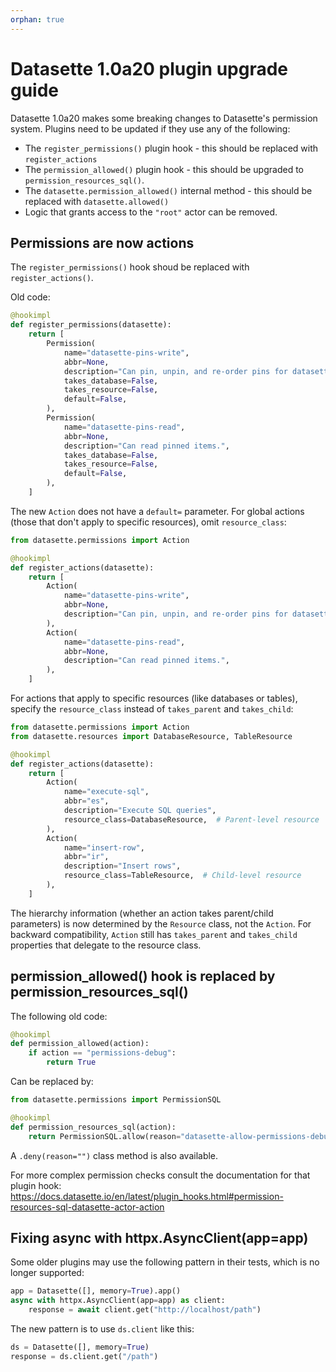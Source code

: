 ```yaml
---
orphan: true
---
```


# Datasette 1.0a20 plugin upgrade guide

<!-- START UPGRADE 1.0a20 -->

Datasette 1.0a20 makes some breaking changes to Datasette's permission system. Plugins need to be updated if they use any of the following:

- The `register_permissions()` plugin  hook - this should be replaced with `register_actions`
- The `permission_allowed()` plugin hook - this should be upgraded to `permission_resources_sql()`.
- The `datasette.permission_allowed()` internal method - this should be replaced with `datasette.allowed()`
- Logic that grants access to the `"root"` actor can be removed.

## Permissions are now actions

The `register_permissions()` hook shoud be replaced with `register_actions()`.

Old code:

```python
@hookimpl
def register_permissions(datasette):
    return [
        Permission(
            name="datasette-pins-write",
            abbr=None,
            description="Can pin, unpin, and re-order pins for datasette-pins",
            takes_database=False,
            takes_resource=False,
            default=False,
        ),
        Permission(
            name="datasette-pins-read",
            abbr=None,
            description="Can read pinned items.",
            takes_database=False,
            takes_resource=False,
            default=False,
        ),
    ]
```
The new `Action` does not have a `default=` parameter. For global actions (those that don't apply to specific resources), omit `resource_class`:

```python
from datasette.permissions import Action

@hookimpl
def register_actions(datasette):
    return [
        Action(
            name="datasette-pins-write",
            abbr=None,
            description="Can pin, unpin, and re-order pins for datasette-pins",
        ),
        Action(
            name="datasette-pins-read",
            abbr=None,
            description="Can read pinned items.",
        ),
    ]
```

For actions that apply to specific resources (like databases or tables), specify the `resource_class` instead of `takes_parent` and `takes_child`:

```python
from datasette.permissions import Action
from datasette.resources import DatabaseResource, TableResource

@hookimpl
def register_actions(datasette):
    return [
        Action(
            name="execute-sql",
            abbr="es",
            description="Execute SQL queries",
            resource_class=DatabaseResource,  # Parent-level resource
        ),
        Action(
            name="insert-row",
            abbr="ir",
            description="Insert rows",
            resource_class=TableResource,  # Child-level resource
        ),
    ]
```

The hierarchy information (whether an action takes parent/child parameters) is now determined by the `Resource` class, not the `Action`. For backward compatibility, `Action` still has `takes_parent` and `takes_child` properties that delegate to the resource class.

## permission_allowed() hook is replaced by permission_resources_sql()

The following old code:
```python
@hookimpl
def permission_allowed(action):
    if action == "permissions-debug":
        return True
```
Can be replaced by:
```python
from datasette.permissions import PermissionSQL

@hookimpl
def permission_resources_sql(action):
    return PermissionSQL.allow(reason="datasette-allow-permissions-debug")
```
A `.deny(reason="")` class method is also available.

For more complex permission checks consult the documentation for that plugin hook:
<https://docs.datasette.io/en/latest/plugin_hooks.html#permission-resources-sql-datasette-actor-action>

## Fixing async with httpx.AsyncClient(app=app)

Some older plugins may use the following pattern in their tests, which is no longer supported:
```python
app = Datasette([], memory=True).app()
async with httpx.AsyncClient(app=app) as client:
    response = await client.get("http://localhost/path")
```
The new pattern is to use `ds.client` like this:
```python
ds = Datasette([], memory=True)
response = ds.client.get("/path")
```

